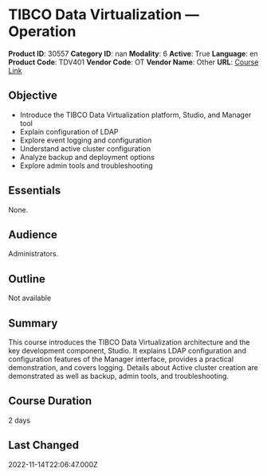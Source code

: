 # TIBCO Data Virtualization — Operation

**Product ID**: 30557
**Category ID**: nan
**Modality**: 6
**Active**: True
**Language**: en
**Product Code**: TDV401
**Vendor Code**: OT
**Vendor Name**: Other
**URL**: [Course Link](https://www.fastlaneus.com/course/ot-tdv401)

## Objective
- Introduce the TIBCO Data Virtualization platform, Studio, and Manager tool
- Explain configuration of LDAP
- Explore event logging and configuration
- Understand active cluster configuration
- Analyze backup and deployment options
- Explore admin tools and troubleshooting

## Essentials
None.

## Audience
Administrators.

## Outline
Not available

## Summary
This course introduces the TIBCO Data Virtualization architecture and the key development component, Studio. It explains LDAP configuration and configuration features of the Manager interface, provides a practical demonstration, and covers logging. Details about Active cluster creation are demonstrated as well as backup, admin tools, and troubleshooting.

## Course Duration
2 days

## Last Changed
2022-11-14T22:06:47.000Z
